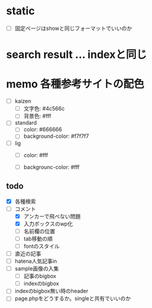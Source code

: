 # static
- [ ] 固定ページはshowと同じフォーマットでいいのか

# search result ... indexと同じ

# memo 各種参考サイトの配色
- [ ] kaizen
  - [ ] 文字色: #4c566c
  - [ ] 背景色: #fff
- [ ] standard
  - [ ] color: #666666
  - [ ] background-color: #f7f7f7
- [ ] lig
  - [ ] color: #fff
  - [ ] backgrounc-color: #fff


## todo
- [x] 各種検索
- [ ] コメント
  - [x] アンカーで飛べない問題
  - [x] 入力ボックスのwp化
  - [ ] 名前欄の位置
  - [ ] tab移動の順
  - [ ] fontのスタイル
- [ ] 直近の記事
- [ ] hatena人気記事in
- [ ] sample画像の入集
  - [ ] 記事のbigbox
  - [ ] indexのbigbox
- [ ] indexのbigbox無い時のheader
- [ ] page.phpをどうするか。singleと共有でいいのか
